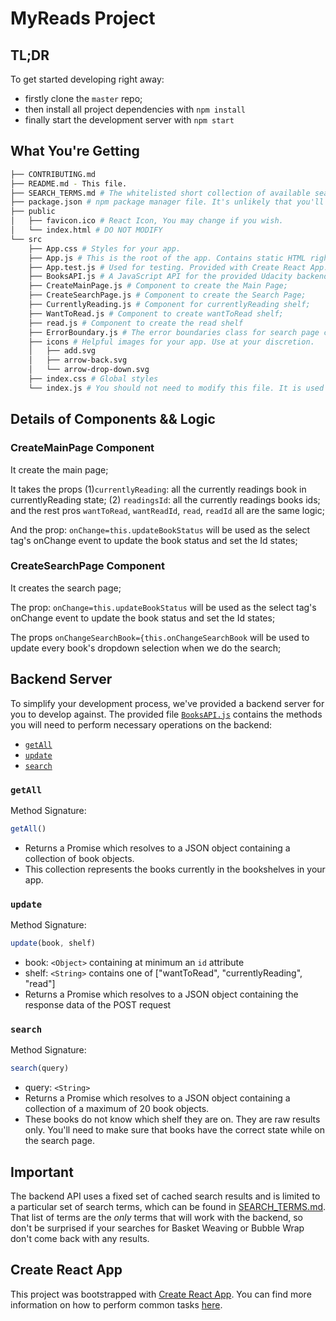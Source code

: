 # MyReads Project


## TL;DR

To get started developing right away:

* firstly clone the `master` repo;
* then install all project dependencies with `npm install`
* finally start the development server with `npm start`

## What You're Getting
```bash
├── CONTRIBUTING.md
├── README.md - This file.
├── SEARCH_TERMS.md # The whitelisted short collection of available search terms for you to use with the app.
├── package.json # npm package manager file. It's unlikely that you'll need to modify this.
├── public
│   ├── favicon.ico # React Icon, You may change if you wish.
│   └── index.html # DO NOT MODIFY
└── src
    ├── App.css # Styles for your app. 
    ├── App.js # This is the root of the app. Contains static HTML right now.
    ├── App.test.js # Used for testing. Provided with Create React App.
    ├── BooksAPI.js # A JavaScript API for the provided Udacity backend. Instructions for the methods are below.
    ├── CreateMainPage.js # Component to create the Main Page;
    ├── CreateSearchPage.js # Component to create the Search Page;
    ├── CurrentlyReading.js # Component for currentlyReading shelf;
    ├── WantToRead.js # Component to create wantToRead shelf;
    ├── read.js # Component to create the read shelf
    ├── ErrorBoundary.js # The error boundaries class for search page component;
    ├── icons # Helpful images for your app. Use at your discretion.
    │   ├── add.svg
    │   ├── arrow-back.svg
    │   └── arrow-drop-down.svg
    ├── index.css # Global styles
    └── index.js # You should not need to modify this file. It is used for DOM rendering only.
```
## Details of Components && Logic

### CreateMainPage Component

It create the main page;

It takes the props (1)`currentlyReading`: all the currently readings book in currentlyReading state;
(2) `readingsId`: all the currently readings books ids;
and the rest pros `wantToRead`, `wantReadId`, `read`, `readId` all are the same logic;

And the prop: `onChange=this.updateBookStatus` will be used as the select tag's onChange event to update the book status and set the Id states;

### CreateSearchPage Component

It creates the search page;

The prop: `onChange=this.updateBookStatus` will be used as the select tag's onChange event to update the book status and set the Id states;

The props `onChangeSearchBook={this.onChangeSearchBook` will be used to update every book's dropdown selection when we do the search;

## Backend Server

To simplify your development process, we've provided a backend server for you to develop against. The provided file [`BooksAPI.js`](src/BooksAPI.js) contains the methods you will need to perform necessary operations on the backend:

* [`getAll`](#getall)
* [`update`](#update)
* [`search`](#search)

### `getAll`

Method Signature:

```js
getAll()
```

* Returns a Promise which resolves to a JSON object containing a collection of book objects.
* This collection represents the books currently in the bookshelves in your app.

### `update`

Method Signature:

```js
update(book, shelf)
```

* book: `<Object>` containing at minimum an `id` attribute
* shelf: `<String>` contains one of ["wantToRead", "currentlyReading", "read"]  
* Returns a Promise which resolves to a JSON object containing the response data of the POST request

### `search`

Method Signature:

```js
search(query)
```

* query: `<String>`
* Returns a Promise which resolves to a JSON object containing a collection of a maximum of 20 book objects.
* These books do not know which shelf they are on. They are raw results only. You'll need to make sure that books have the correct state while on the search page.

## Important
The backend API uses a fixed set of cached search results and is limited to a particular set of search terms, which can be found in [SEARCH_TERMS.md](SEARCH_TERMS.md). That list of terms are the _only_ terms that will work with the backend, so don't be surprised if your searches for Basket Weaving or Bubble Wrap don't come back with any results.

## Create React App

This project was bootstrapped with [Create React App](https://github.com/facebookincubator/create-react-app). You can find more information on how to perform common tasks [here](https://github.com/facebookincubator/create-react-app/blob/master/packages/react-scripts/template/README.md).
